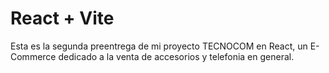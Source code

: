 # React + Vite

Esta es la segunda preentrega de mi proyecto TECNOCOM en React, un E-Commerce dedicado a la venta de accesorios y telefonia en general.